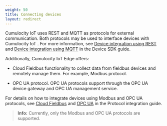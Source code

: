 ```yaml
---
weight: 50
title: Connecting devices
layout: redirect
---
```


Cumulocity IoT uses REST and MQTT as protocols for external communication. Both protocols may be used to interface devices with Cumulocity IoT . For more information, see [Device integration using REST](/device-sdk/rest) and [Device integration using MQTT](/device-sdk/mqtt) in the Device SDK guide.

Additionally, Cumulocity IoT Edge offers:

* Cloud Fieldbus functionality to collect data from fieldbus devices and remotely manage them. For example, Modbus protocol.

* OPC UA protocol. OPC UA protocols support through the OPC UA device gateway and OPC UA management service.

For details on how to integrate devices using Modbus and OPC UA protocols, see [Cloud Fieldbus](/protocol-integration/cloud-fieldbus/) and [OPC UA](/protocol-integration/opcua/) in the Protocol integration guide.

>**Info:** Currently, only the Modbus and OPC UA protocols are supported.
